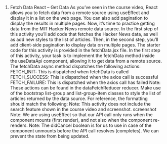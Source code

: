 1. Fetch Data
React – Get Data
As you’ve seen in the course video, React allows you to fetch data from a remote source using useEffect and display it in a list on the web page. You can also add pagination to display the results in multiple pages.
Now, it’s time to practice getting data from the MIT Hacker News remote data source. In the first step of this activity you’ll add code that fetches the Hacker News data, as well as add new styles to the list of articles. Then, in the second step, you’ll add client-side pagination to display data on multiple pages.
The starter code for this activity is provided in the fetchData.jsx file.
In the first step of this activity, your task is to implement the fetchData method inside the useDataApi component, allowing it to get data from a remote source.
The fetchData async method dispatches the following actions:
FETCH_INIT: This is dispatched when fetchData is called
FETCH_SUCCESS: This is dispatched when the axios call is successful
FETCH_FAILURE: This is dispatched when the axios call has failed
Note: These actions can be found in the dataFetchReducer reducer.
Make use of the bootstrap list-group and list-group-item classes to style the list of articles returned by the data source. For reference, the formatting should match the following:
Note: This activity does not include the search feature shown in the course video and screenshot.
screenshot
Note: We are using useEffect so that our API call only runs when the component mounts (first render), and not also when the component re-renders.
Note: The didCancel boolean is for us to use in case of the component unmounts before the API call resolves (completes). We can prevent the state from being updated.